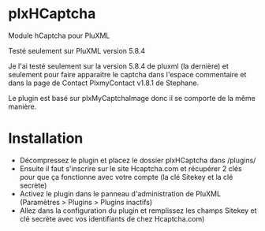 # plxHCaptcha
Module hCaptcha pour PluXML

Testé seulement sur PluXML version 5.8.4

Je l'ai testé seulement sur la version 5.8.4 de pluxml (la dernière) et seulement pour faire apparaitre le captcha dans l'espace commentaire et dans la page de Contact PlxmyContact v1.8.1 de Stephane.

Le plugin est basé sur plxMyCaptchaImage donc il se comporte de la même manière.

# Installation
* Décompressez le plugin et placez le dossier plxHCaptcha dans /plugins/
* Ensuite il faut s'inscrire sur le site Hcaptcha.com et récupérer 2 clés pour que ça fonctionne avec votre compte (la clé Sitekey et la clé secrète)
* Activez le plugin dans le panneau d'administration de PluXML (Paramètres > Plugins > Plugins inactifs)
* Allez dans la configuration du plugin et remplissez les champs Sitekey et clé secrète avec vos identifiants de chez Hcaptcha.com)
